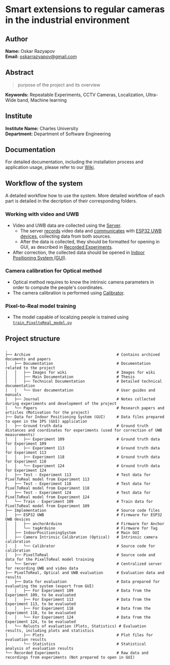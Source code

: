 # Smart extensions to regular cameras in the industrial environment

## Author
**Name:** Oskar Razyapov\
**Email:** oskarrazyapov@gmail.com  

## Abstract
> purpose of the project and its overview 


**Keywords:** Repeatable Experiments, CCTV Cameras, Localization, Ultra-Wide band, Machine learning

## Institute
**Institute Name:** Charles University\
**Department:** Department of Software Engineering

## Documentation

For detailed documentation, including the installation process and application usage, please refer to our [Wiki]().
  
## Workflow of the system

A detailed workflow how to use the system. More detailed workflow of each part is detailed in the decription of their corresponding folders.

### Working with video and UWB 

- Video and UWB data are collected using the [Server](./Server/).
    - The server [records](./Implementation/Server/VideoManager.h) video data and [communicates](./Implementation/Server/Server.h) with [ESP32 UWB devices](./ESP32%20UWB/), collecting data from both sources.
    - After the data is collected, they should be formatted for opening in GUI, as described in [Recorded Experiments](../Recorded%20Experiments/).
- After correction, the collected data should be opened in [Indoor Positioning System (GUI)](./Implementation/IndoorPositioningSystem/).

### Camera calibration for Optical method
- Optical method requires to know the intrinsic camera parameters in order to compute the people's coordinates.
- The camera calibration is performed using [Calibrator](./Implementation/Camera%20Intrinsic%20Calibration%20(Optical)/Calibrator/).

### Pixel-to-Real model training
- The model capable of localizing people is trained using [`train_PixeltoReal_model.py`](./Implementation/PixelToReal/train_PixeltoReal_model.py)



## Project structure
```
.
├── Archive                                      # Contains archived documents and papers
│   ├── Documentation                            # Documentation related to the project
│   │   ├── Images for wiki                      # Images for wiki 
│   │   ├── Main Documentation                   # Thesis
│   │   ├── Technical Documentation              # Detailed technical documentation
│   │   └── User documentation                   # User guides and manuals
│   ├── Journal                                  # Notes collected during experiments and development of the project
│   └── Papers                                   # Research papers and articles (Motivation for the project)
├── Data for Indoor Positioning System (GUI)     # Data files prepared to open in the IPS (GUI) application
│   ├── Ground truth data                        # Ground truth distances and coordinates for experiments (used for correction of UWB measurements)
│   │   ├── Experiment 109                       # Ground truth data for Experiment 109
│   │   ├── Experiment 113                       # Ground truth data for Experiment 113
│   │   ├── Experiment 118                       # Ground truth data for Experiment 118
│   │   └── Experiment 124                       # Ground truth data for Experiment 124
│   ├── Test - Experiment 113                    # Test data for PixelToReal model from Experiment 113
│   ├── Test - Experiment 118                    # Test data for PixelToReal model from Experiment 118
│   ├── Test - Experiment 124                    # Test data for PixelToReal model from Experiment 124
│   └── Train - Experiment 109                   # Train data for PixelToReal model from Experiment 109
├── Implementation                               # Source code files
│   ├── ESP32 UWB                                # Firmware for ESP32 UWB devices
│   │   ├── anchorArduino                        # Firmware for Anchor
│   │   └── tagArduino                           # Firmware for Tag
│   ├── IndoorPositioningSystem                  # Main GUI
│   ├── Camera Intrinsic Calibration (Optical)   # Intrinsic camera calibration
│   │   └── Calibrator                           # Source code for calibration 
│   ├── PixelToReal                              # Source code and data for the PixelToReal model training
│   └── Server                                   # Centralized server for recording UWB and video data
├── PixelToReal, Optical and UWB evaluation      # Evaluation data and results
│   ├── Data for evaluation                      # Data prepared for evaluating the system (export from GUI)
│   │   ├── For Experiment 109                   # Data from the Experiment 109, to be evaluated
│   │   ├── For Experiment 113                   # Data from the Experiment 113, to be evaluated
│   │   ├── For Experiment 118                   # Data from the Experiment 118, to be evaluated
│   │   └── For Experiment 124                   # Data from the Experiment 124, to be evaluated
│   └── Relusts of evaluation (Plots, Statistics) # Evaluation results, including plots and statistics
│       ├── Plots                                # Plot files for evaluation results
│       └── Statistics                           # Statistical analysis of evaluation results
└── Recorded Experiments                         # Raw data and recordings from experiments (Not prepared to open in GUI)
```
